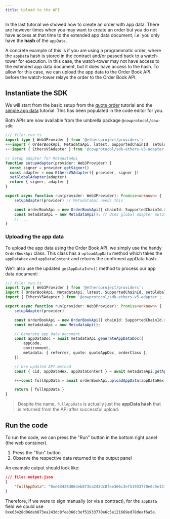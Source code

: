 ```yaml
---
title: Upload to the API
---
```


In the last tutorial we showed how to create an order with app data. There are however times when you may want to create an order but you do not have access at that time to the extended app data document, i.e. you only have the **hash** of the `appData`.

A concrete example of this is if you are using a programmatic order, where the `appData` hash is stored in the contract and/or passed back to a watch-tower for execution. In this case, the watch-tower may not have access to the extended app data document, but it does have access to the hash. To allow for this case, we can upload the app data to the Order Book API before the watch-tower relays the order to the Order Book API.

## Instantiate the SDK

We will start from the basic setup from the [quote order](/tutorial/quote-order) tutorial and the [simple app data](/tutorial/simple-app-data) tutorial. This has been populated in the code editor for you.

Both APIs are now available from the umbrella package `@cowprotocol/cow-sdk`:

```typescript
/// file: run.ts
import type { Web3Provider } from '@ethersproject/providers';
+++import { OrderBookApi, MetadataApi, latest, SupportedChainId, setGlobalAdapter } from '@cowprotocol/cow-sdk';+++
+++import { EthersV5Adapter } from '@cowprotocol/sdk-ethers-v5-adapter';+++

// Setup adapter for MetadataApi
function setupAdapter(provider: Web3Provider) {
  const signer = provider.getSigner()
  const adapter = new EthersV5Adapter({ provider, signer })
  setGlobalAdapter(adapter)
  return { signer, adapter }
}

export async function run(provider: Web3Provider): Promise<unknown> {
    setupAdapter(provider) // MetadataApi needs this

    const orderBookApi = new OrderBookApi({ chainId: SupportedChainId.GNOSIS_CHAIN });
    const metadataApi = new MetadataApi(); // Uses global adapter automatically
    // ...
}
```

### Uploading the app data

To upload the app data using the Order Book API, we simply use the handy `OrderBookApi` class. This class has a `uploadAppData` method which takes the `appDataHex` and `appDataContent` and returns the confirmed appData hash.

We'll also use the updated `getAppDataInfo()` method to process our app data document:

```typescript
/// file: run.ts
import type { Web3Provider } from '@ethersproject/providers';
import { OrderBookApi, MetadataApi, latest, SupportedChainId, setGlobalAdapter } from '@cowprotocol/cow-sdk';
import { EthersV5Adapter } from '@cowprotocol/sdk-ethers-v5-adapter';

export async function run(provider: Web3Provider): Promise<unknown> {
    setupAdapter(provider)

    const orderBookApi = new OrderBookApi({ chainId: SupportedChainId.GNOSIS_CHAIN });
    const metadataApi = new MetadataApi();

    // Generate app data document
    const appDataDoc = await metadataApi.generateAppDataDoc({
        appCode,
        environment,
        metadata: { referrer, quote: quoteAppDoc, orderClass },
    });

    // Use updated API method
    const { cid, appDataHex, appDataContent } = await metadataApi.getAppDataInfo(appDataDoc);

    +++const fullAppData = await orderBookApi.uploadAppData(appDataHex, appDataContent);+++

    return { fullAppData }
}
```

> Despite the name, `fullAppData` is actually just the **appData hash** that is returned from the API after successful upload.

## Run the code

To run the code, we can press the "Run" button in the bottom right panel (the web container).

1. Press the "Run" button
2. Observe the respective data returned to the output panel

An example output should look like:

```json
/// file: output.json
{
	"fullAppData": "0xe63428d06deb873ea243dc8fee366c3ef51933770e6c5e121669ed78deaf6a5e"
}
```

Therefore, if we were to sign manually (or via a contract), for the `appData` field we could use `0xe63428d06deb873ea243dc8fee366c3ef51933770e6c5e121669ed78deaf6a5e`.
